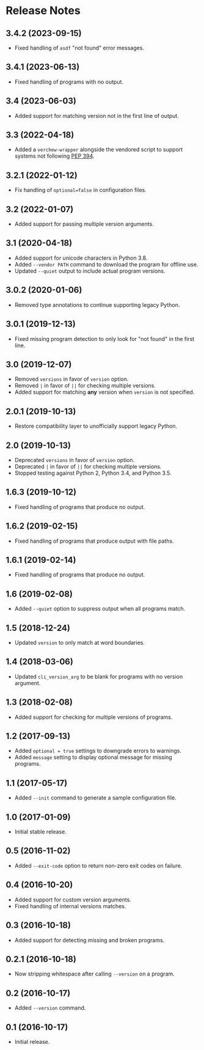 # Release Notes

## 3.4.2 (2023-09-15)

- Fixed handling of `asdf` "not found" error messages.

## 3.4.1 (2023-06-13)

- Fixed handling of programs with no output.

## 3.4 (2023-06-03)

- Added support for matching version not in the first line of output.

## 3.3 (2022-04-18)

- Added a `verchew-wrapper` alongside the vendored script to support systems not following [PEP 394](https://peps.python.org/pep-0394/).

## 3.2.1 (2022-01-12)

- Fix handling of `optional=false` in configuration files.

## 3.2 (2022-01-07)

- Added support for passing multiple version arguments.

## 3.1 (2020-04-18)

- Added support for unicode characters in Python 3.8.
- Added `--vendor PATH` command to download the program for offline use.
- Updated `--quiet` output to include actual program versions.

## 3.0.2 (2020-01-06)

- Removed type annotations to continue supporting legacy Python.

## 3.0.1 (2019-12-13)

- Fixed missing program detection to only look for "not found" in the first line.

## 3.0 (2019-12-07)

- Removed `versions` in favor of `version` option.
- Removed `|` in favor of `||` for checking multiple versions.
- Added support for matching **any** version when `version` is not specified.

## 2.0.1 (2019-10-13)

- Restore compatibility layer to unofficially support legacy Python.

## 2.0 (2019-10-13)

- Deprecated `versions` in favor of `version` option.
- Deprecated `|` in favor of `||` for checking multiple versions.
- Stopped testing against Python 2, Python 3.4, and Python 3.5.

## 1.6.3 (2019-10-12)

- Fixed handling of programs that produce no output.

## 1.6.2 (2019-02-15)

- Fixed handling of programs that produce output with file paths.

## 1.6.1 (2019-02-14)

- Fixed handling of programs that produce no output.

## 1.6 (2019-02-08)

- Added `--quiet` option to suppress output when all programs match.

## 1.5 (2018-12-24)

- Updated `version` to only match at word boundaries.

## 1.4 (2018-03-06)

- Updated `cli_version_arg` to be blank for programs with no version argument.

## 1.3 (2018-02-08)

- Added support for checking for multiple versions of programs.

## 1.2 (2017-09-13)

- Added `optional = true` settings to downgrade errors to warnings.
- Added `message` setting to display optional message for missing programs.

## 1.1 (2017-05-17)

- Added `--init` command to generate a sample configuration file.

## 1.0 (2017-01-09)

- Initial stable release.

## 0.5 (2016-11-02)

- Added `--exit-code` option to return non-zero exit codes on failure.

## 0.4 (2016-10-20)

- Added support for custom version arguments.
- Fixed handling of internal versions matches.

## 0.3 (2016-10-18)

- Added support for detecting missing and broken programs.

## 0.2.1 (2016-10-18)

- Now stripping whitespace after calling `--version` on a program.

## 0.2 (2016-10-17)

- Added `--version` command.

## 0.1 (2016-10-17)

- Initial release.
